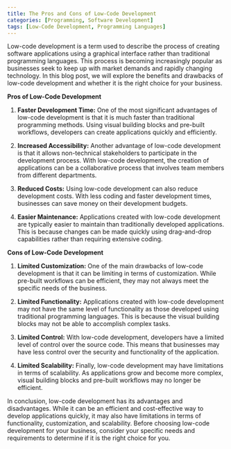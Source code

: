 ```yaml
---
title: The Pros and Cons of Low-Code Development
categories: [Programming, Software Development]
tags: [Low-Code Development, Programming Languages]
---
```


Low-code development is a term used to describe the process of creating software applications using a graphical interface rather than traditional programming languages. This process is becoming increasingly popular as businesses seek to keep up with market demands and rapidly changing technology. In this blog post, we will explore the benefits and drawbacks of low-code development and whether it is the right choice for your business.

**Pros of Low-Code Development**

1. **Faster Development Time:** One of the most significant advantages of low-code development is that it is much faster than traditional programming methods. Using visual building blocks and pre-built workflows, developers can create applications quickly and efficiently.

2. **Increased Accessibility:** Another advantage of low-code development is that it allows non-technical stakeholders to participate in the development process. With low-code development, the creation of applications can be a collaborative process that involves team members from different departments.

3. **Reduced Costs:** Using low-code development can also reduce development costs. With less coding and faster development times, businesses can save money on their development budgets.

4. **Easier Maintenance:** Applications created with low-code development are typically easier to maintain than traditionally developed applications. This is because changes can be made quickly using drag-and-drop capabilities rather than requiring extensive coding.

**Cons of Low-Code Development**

1. **Limited Customization:** One of the main drawbacks of low-code development is that it can be limiting in terms of customization. While pre-built workflows can be efficient, they may not always meet the specific needs of the business.

2. **Limited Functionality:** Applications created with low-code development may not have the same level of functionality as those developed using traditional programming languages. This is because the visual building blocks may not be able to accomplish complex tasks.

3. **Limited Control:** With low-code development, developers have a limited level of control over the source code. This means that businesses may have less control over the security and functionality of the application.

4. **Limited Scalability:** Finally, low-code development may have limitations in terms of scalability. As applications grow and become more complex, visual building blocks and pre-built workflows may no longer be efficient.

In conclusion, low-code development has its advantages and disadvantages. While it can be an efficient and cost-effective way to develop applications quickly, it may also have limitations in terms of functionality, customization, and scalability. Before choosing low-code development for your business, consider your specific needs and requirements to determine if it is the right choice for you.